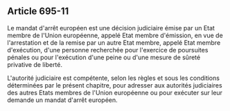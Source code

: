 Article 695-11
----
Le mandat d'arrêt européen est une décision judiciaire émise par un Etat membre
de l'Union européenne, appelé Etat membre d'émission, en vue de l'arrestation et
de la remise par un autre Etat membre, appelé Etat membre d'exécution, d'une
personne recherchée pour l'exercice de poursuites pénales ou pour l'exécution
d'une peine ou d'une mesure de sûreté privative de liberté.

L'autorité judiciaire est compétente, selon les règles et sous les conditions
déterminées par le présent chapitre, pour adresser aux autorités judiciaires des
autres Etats membres de l'Union européenne ou pour exécuter sur leur demande un
mandat d'arrêt européen.
